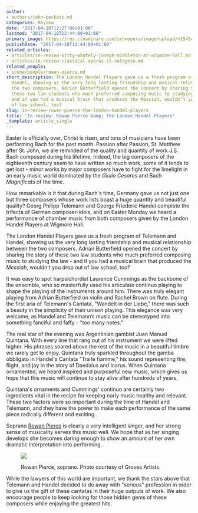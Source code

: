 ```yaml
---
author:
- authors/john-beckett.md
categories: Review
date: "2017-04-18T12:27:00+01:00"
lastmod: "2017-04-18T12:44:00+01:00"
primary_image: https://res.cloudinary.com/schmopera/image/upload/v1545409169/media/webhook-uploads/1492515230628/2017-04-18---London-Handel-Players.jpg.jpg
publishDate: "2017-04-18T12:44:00+01:00"
related_articles:
- articles/in-review-kitty-whately-joseph-middleton-at-wigmore-hall.md
- articles/in-review-classical-operas-il-vologeso.md
related_people:
- scene/people/rowan-pierce.md
short_description: The London Handel Players gave us a fresh program of Telemann and
  Handel, showing us the very long lasting friendship and musical relationship between
  the two composers. Adrian Butterfield opened the concert by sharing the story of
  these two law students who much preferred composing music to studying the law -
  and if you had a musical brain that produced the Messiah, wouldn’t you drop out
  of law school, too?
slug: in-review-rowan-pierce-the-london-handel-players
title: 'In review: Rowan Pierce &amp; the London Handel Players'
_template: article_single
---
```


Easter is officially over, Christ is risen, and tons of musicians have been performing Bach for the past month. Passion after Passion, St. Matthew after St. John, we are reminded of the quality and quantity of work J.S. Bach composed during his lifetime. Indeed, the big composers of the eighteenth century seem to have written so much work, some of it tends to get lost - minor works by major composers have to fight for the limelight in an early music world dominated by the *Giulio Cesares* and Bach *Magnificats* of the time.

How remarkable is it that during Bach's time, Germany gave us not just one but three composers whose work lists boast a huge quantity and beautiful quality? Georg Philipp Telemann and George Friederic Handel complete the trifecta of German composer-idols, and on Easter Monday we heard a performance of chamber music from both composers given by the London Handel Players at Wigmore Hall.

The London Handel Players gave us a fresh program of Telemann and Handel, showing us the very long lasting friendship and musical relationship between the two composers. Adrian Butterfield opened the concert by sharing the story of these two law students who much preferred composing music to studying the law - and if you had a musical brain that produced the *Messiah*, wouldn’t you drop out of law school, too?

It was easy to spot harpsichordist Laurence Cummings as the backbone of the ensemble, who so masterfully used his articulate continuo playing to shape the playing of the instruments around him. There was truly elegant playing from Adrian Butterfield on violin and Rachel Brown on flute. During the first aria of Telemann's Cantata, "Wandelt in der Liebe," there was such a beauty in the simplicity of their unison playing. This elegance was very welcome, as Handel and Telemann’s music can be stereotyped into something fanciful and faffy - "too many notes."

The real star of the evening was Argentinian gambist Juan Manuel Quintana. With every line that rang out of his instrument we were lifted higher. His phrases soared above the rest of the music in a beautiful timbre we rarely get to enjoy. Quintana truly sparkled throughout the gamba obbligato in Handel's Cantata "Tra le fiamme," his sound representing fire, flight, and joy in the story of Daedalus and Icarus. When Quintana ornamented, we heard inspired and purposeful new music, which gives us hope that this music will continue to stay alive after hundreds of years.

Quintana's ornaments and Cummings' continuo are certainly two ingredients vital in the recipe for keeping early music healthy and relevant. These two factors were so important during the time of Handel and Telemann, and they have the power to make each performance of the same piece radically different and exciting.

Soprano [Rowan Pierce](/scene/people/rowan-pierce/) is clearly a very intelligent singer, and her strong sense of musicality serves this music well. We hope that as her singing develops she becomes daring enough to show an amount of her own dramatic interpretation into performing.

<figure data-type="image">

![](https://res.cloudinary.com/schmopera/image/upload/v1545409169/media/webhook-uploads/1492515266443/2017-04-18---Rowan-Pierce-Groves-Artists.jpg.jpg)

<figcaption>Rowan Pierce, soprano. Photo courtesy of Groves Artists.</figcaption>
</figure>

While the lawyers of this world are important, we thank the stars above that Telemann and Handel decided to do away with "serious" profession in order to give us the gift of these cantatas in their huge outputs of work. We also encourage people to keep looking for those hidden gems of these composers while enjoying the greatest hits.

